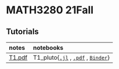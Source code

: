 # MATH3280 21Fall

## Tutorials
| notes | notebooks |
| :--- | :-- |
| [T1.pdf](./tutorials/T1/) | T1_pluto{[`.jl`](./tutorials/T1/T1_pluto.jl) , [`.pdf`](./tutorials/T1/T1_pluto.pdf) , [`Binder`](https://binder.plutojl.org/v0.15.1/open?url=https%253A%252F%252Fraw.githubusercontent.com%252Fzfengg%252Fmath3280%252F21Fall%252Ftutorials%252FT1%252FT1_pluto.jl)}|
